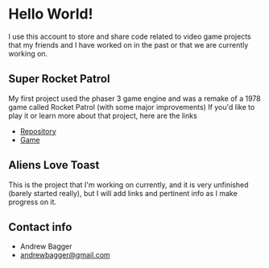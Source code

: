 # Hello World!

I use this account to store and share code related to video game 
projects that my friends and I have worked on in the past or
that we are currently working on.

## Super Rocket Patrol
My first project used the phaser 3 game engine and was a remake
of a 1978 game called Rocket Patrol (with some major improvements)
If you'd like to play it or learn more about that project, here are the links
- [Repository](https://github.com/ABagger/Super-Rocket-Patrol/)
- [Game](https://abagger.github.io/Super-Rocket-Patrol/)

## Aliens Love Toast
This is the project that I'm working on currently, and it is very
unfinished (barely started really), but I will add links and pertinent 
info as I make progress on it.

## Contact info

- Andrew Bagger
- andrewbagger@gmail.com
